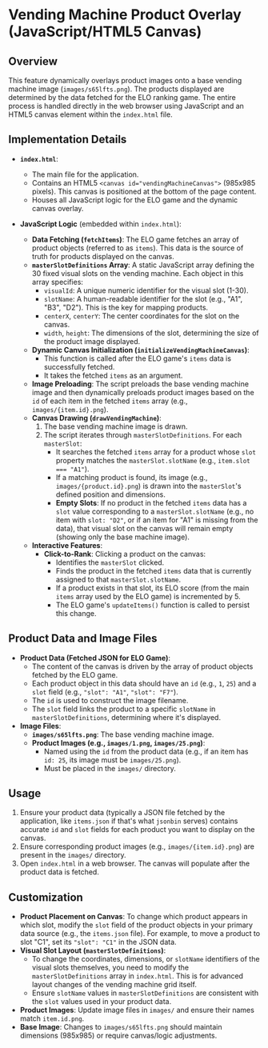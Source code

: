 # Vending Machine Product Overlay (JavaScript/HTML5 Canvas)

## Overview
This feature dynamically overlays product images onto a base vending machine image (`images/s65lfts.png`). The products displayed are determined by the data fetched for the ELO ranking game. The entire process is handled directly in the web browser using JavaScript and an HTML5 canvas element within the `index.html` file.

## Implementation Details

*   **`index.html`**:
    *   The main file for the application.
    *   Contains an HTML5 `<canvas id="vendingMachineCanvas">` (985x985 pixels). This canvas is positioned at the bottom of the page content.
    *   Houses all JavaScript logic for the ELO game and the dynamic canvas overlay.

*   **JavaScript Logic** (embedded within `index.html`):
    *   **Data Fetching (`fetchItems`)**: The ELO game fetches an array of product objects (referred to as `items`). This data is the source of truth for products displayed on the canvas.
    *   **`masterSlotDefinitions` Array**: A static JavaScript array defining the 30 fixed visual slots on the vending machine. Each object in this array specifies:
        *   `visualId`: A unique numeric identifier for the visual slot (1-30).
        *   `slotName`: A human-readable identifier for the slot (e.g., "A1", "B3", "D2"). This is the key for mapping products.
        *   `centerX`, `centerY`: The center coordinates for the slot on the canvas.
        *   `width`, `height`: The dimensions of the slot, determining the size of the product image displayed.
    *   **Dynamic Canvas Initialization (`initializeVendingMachineCanvas`)**:
        *   This function is called after the ELO game's `items` data is successfully fetched.
        *   It takes the fetched `items` as an argument.
    *   **Image Preloading**: The script preloads the base vending machine image and then dynamically preloads product images based on the `id` of each item in the fetched `items` array (e.g., `images/{item.id}.png`).
    *   **Canvas Drawing (`drawVendingMachine`)**:
        1.  The base vending machine image is drawn.
        2.  The script iterates through `masterSlotDefinitions`. For each `masterSlot`:
            *   It searches the fetched `items` array for a product whose `slot` property matches the `masterSlot.slotName` (e.g., `item.slot === "A1"`).
            *   If a matching product is found, its image (e.g., `images/{product.id}.png`) is drawn into the `masterSlot`'s defined position and dimensions.
            *   **Empty Slots**: If no product in the fetched `items` data has a `slot` value corresponding to a `masterSlot.slotName` (e.g., no item with `slot: "D2"`, or if an item for "A1" is missing from the data), that visual slot on the canvas will remain empty (showing only the base machine image).
    *   **Interactive Features**:
        *   **Click-to-Rank**: Clicking a product on the canvas:
            *   Identifies the `masterSlot` clicked.
            *   Finds the product in the fetched `items` data that is currently assigned to that `masterSlot.slotName`.
            *   If a product exists in that slot, its ELO score (from the main `items` array used by the ELO game) is incremented by 5.
            *   The ELO game's `updateItems()` function is called to persist this change.

## Product Data and Image Files

*   **Product Data (Fetched JSON for ELO Game)**:
    *   The content of the canvas is driven by the array of product objects fetched by the ELO game.
    *   Each product object in this data should have an `id` (e.g., `1`, `25`) and a `slot` field (e.g., `"slot": "A1"`, `"slot": "F7"`).
    *   The `id` is used to construct the image filename.
    *   The `slot` field links the product to a specific `slotName` in `masterSlotDefinitions`, determining where it's displayed.
*   **Image Files**:
    *   **`images/s65lfts.png`**: The base vending machine image.
    *   **Product Images (e.g., `images/1.png`, `images/25.png`)**:
        *   Named using the `id` from the product data (e.g., if an item has `id: 25`, its image must be `images/25.png`).
        *   Must be placed in the `images/` directory.

## Usage

1.  Ensure your product data (typically a JSON file fetched by the application, like `items.json` if that's what `jsonbin` serves) contains accurate `id` and `slot` fields for each product you want to display on the canvas.
2.  Ensure corresponding product images (e.g., `images/{item.id}.png`) are present in the `images/` directory.
3.  Open `index.html` in a web browser. The canvas will populate after the product data is fetched.

## Customization

*   **Product Placement on Canvas**: To change which product appears in which slot, modify the `slot` field of the product objects in your primary data source (e.g., the `items.json` file). For example, to move a product to slot "C1", set its `"slot": "C1"` in the JSON data.
*   **Visual Slot Layout (`masterSlotDefinitions`)**:
    *   To change the coordinates, dimensions, or `slotName` identifiers of the visual slots themselves, you need to modify the `masterSlotDefinitions` array in `index.html`. This is for advanced layout changes of the vending machine grid itself.
    *   Ensure `slotName` values in `masterSlotDefinitions` are consistent with the `slot` values used in your product data.
*   **Product Images**: Update image files in `images/` and ensure their names match `item.id.png`.
*   **Base Image**: Changes to `images/s65lfts.png` should maintain dimensions (985x985) or require canvas/logic adjustments.
